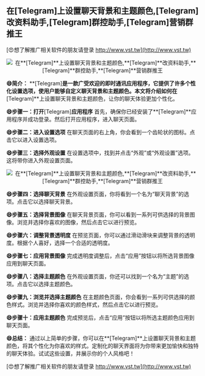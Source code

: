 ## **在**[Telegram]**上设置聊天背景和主题颜色,**[Telegram]**改资料助手,**[Telegram]**群控助手,**[Telegram]**营销群推王**

[😍想了解推广相关软件的朋友请登录 http://www.vst.tw](http://www.vst.tw)

 <center><img src="https://vst.tw/MP4/tuiguang/png/7.png" alt="在**[Telegram]**上设置聊天背景和主题颜色,**[Telegram]**改资料助手,**[Telegram]**群控助手,**[Telegram]**营销群推王"></center>

**😄简介：**
**[Telegram]**是一款广受欢迎的即时通讯应用程序，它提供了许多个性化设置选项，使用户能够自定义聊天背景和主题颜色。本文将介绍如何在**[Telegram]**上设置聊天背景和主题颜色，让你的聊天体验更加个性化。

**😄步骤一：打开**[Telegram]**应用程序**
首先，确保你已经安装了**[Telegram]**应用程序并成功登录。然后打开应用程序，进入聊天页面。

**😄步骤二：进入设置选项**
在聊天页面的右上角，你会看到一个齿轮状的图标。点击它以进入设置选项。

**😄步骤三：选择外观设置**
在设置选项中，找到并点击“外观”或“外观设置”选项。这将带你进入外观设置页面。

 <center><img src="https://vst.tw/MP4/tuiguang/png/4.png" alt="在**[Telegram]**上设置聊天背景和主题颜色,**[Telegram]**改资料助手,**[Telegram]**群控助手,**[Telegram]**营销群推王"></center>

**😄步骤四：选择聊天背景**
在外观设置页面，你将看到一个名为“聊天背景”的选项。点击它以选择聊天背景。

**😄步骤五：选择背景图像**
在聊天背景页面，你可以看到一系列可供选择的背景图像。浏览并选择你喜欢的图像，然后点击它以进行预览。

**😄步骤六：调整背景透明度**
在预览页面，你可以通过滑动滑块来调整背景的透明度。根据个人喜好，选择一个合适的透明度。

**😄步骤七：应用背景图像**
完成透明度调整后，点击“应用”按钮以将所选背景图像应用到聊天页面。

**😄步骤八：选择主题颜色**
在外观设置页面，你还可以找到一个名为“主题”的选项。点击它以选择主题颜色。

**😄步骤九：浏览并选择主题颜色**
在主题颜色页面，你会看到一系列可供选择的颜色样式。浏览并选择你喜欢的颜色样式，然后点击它以进行预览。

**😄步骤十：应用主题颜色**
完成预览后，点击“应用”按钮以将所选主题颜色应用到聊天页面。

**😄总结：**
通过以上简单的步骤，你可以在**[Telegram]**上设置聊天背景和主题颜色，将其个性化为你喜欢的样式。定制化的聊天界面将为你带来更加愉快和独特的聊天体验。试试这些设置，并展示你的个人风格吧！

[😍想了解推广相关软件的朋友请登录 http://www.vst.tw](http://www.vst.tw)



